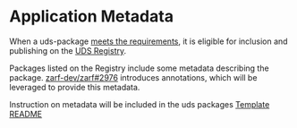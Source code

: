 # Application Metadata

When a uds-package [meets the requirements](../requirements/uds-package-requirements.md), it is eligible for inclusion and publishing on the [UDS Registry](https://registry.defenseunicorns.com/).

Packages listed on the Registry include some metadata describing the package. [zarf-dev/zarf#2976](https://github.com/zarf-dev/zarf/issues/2976) introduces annotations, which will be leveraged to provide this metadata.

Instruction on metadata will be included in the uds packages [Template README](https://github.com/uds-packages/template/blob/main/README.md)